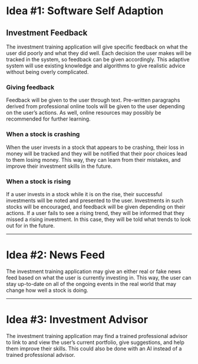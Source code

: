 # Idea #1: Software Self Adaption

## Investment Feedback
The investment training application will give specific feedback on what the user did poorly and what they did well. Each decision the user makes will be tracked in the system, so feedback can be given accordingly. This adaptive system will use existing knowledge and algorithms to give realistic advice without being overly complicated.
### Giving feedback
Feedback will be given to the user through text. Pre-written paragraphs derived from professional online tools will be given to the user depending on the user’s actions. As well, online resources may possibly be recommended for further learning.
### When a stock is crashing
When the user invests in a stock that appears to be crashing, their loss in money will be tracked and they will be notified that their poor choices lead to them losing money. This way, they can learn from their mistakes, and improve their investment skills in the future.
### When a stock is rising
If a user invests in a stock while it is on the rise, their successful investments will be noted and presented to the user. Investments in such stocks will be encouraged, and feedback will be given depending on their actions. If a user fails to see a rising trend, they will be informed that they missed a rising investment. In this case, they will be told what trends to look out for in the future. 

---

# Idea #2: News Feed
The investment training application may give an either real or fake news feed based on what the user is currently investing in. This way, the user can stay up-to-date on all of the ongoing events in the real world that may change how well a stock is doing.

---

# Idea #3: Investment Advisor
The investment training application may find a trained professional advisor to link to and view the user’s current portfolio, give suggestions, and help them improve their skills. This could also be done with an AI instead of a trained professional advisor. 


